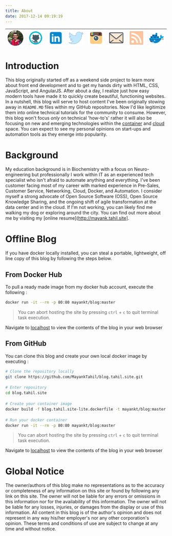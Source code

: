 ```yaml
---
title: About
date: 2017-12-14 09:19:19
---
```


[![Online Resume](index/resume.png)](http://mayank.tahil.site) | [![@Mayanktahil](index/github.png)](https://github.com/mayanktahil) | [![@Mayanktahil](index/linkedin.png)](https://www.linkedin.com/in/mayanktahil/) | [![@Mayanktahil](index/twitter.png)](https://twitter.com/mayanktahil?lang=en) | [![@Mayanktahil](index/instagram.png)](https://www.instagram.com/mayanktahil/) | [![Send Mail](index/email.png)](mailto:mayank.tahil-AT-gmail.com) | [![RSS Feed](index/rss.png)](http://blog.tahil.site/atom.xml) | [![@mayankt](index/docker.png)](https://hub.docker.com/u/mayankt/)
:---: | :---: | :---: | :---: | :---: | :---: | :---: | :---:


# Introduction 

This blog originally started off as a weekend side project to learn more about front end development and to get my hands dirty with HTML, CSS, JavaScript, and AngularJS. After about a day, I realize just how easy modern tools have made it to quickly create beautiful, functioning websites. In a nutshell, this blog will serve to host content I've been originally stowing away in `README.MD` files within my GitHub repositories. Now I'd like legitimize them into online technical tutorials for the community to consume. However, this blog won't  focus *only* on technical 'how-to's' rather it will also be focusing on new and emerging technologies within the [container](https://en.wikipedia.org/wiki/Operating-system-level_virtualization) and [cloud](https://en.wikipedia.org/wiki/Cloud_computing) space. You can expect to see my personal opinions on start-ups and automation tools as they emerge into popularity. 

# Background

My education background is in Biochemistry with a focus on Neuro-engineering but professionally I work within IT as an experienced tech specialist who isn't afraid to automate anything and everything. I've been customer facing most of my career with marked experience in Pre-Sales, Customer Service, Networking, Cloud, Docker, and Automation. I consider myself a strong advocate of Open Source Software (OSS), Open Source Knowledge Sharing, and the ongoing shift of agile transformation at the data center and in the cloud. If I'm not working, you can likely find me walking my dog or exploring around the city. You can find out more about me by visiting my [online resume](http://mayank.tahil.site]. 

# Offline Blog 

If you have docker locally installed, you can steal a portable, lightweight, off line copy of this blog by following the steps below. 

## From Docker Hub

To pull a ready made image from my docker hub account, execute the following : 

```bash
docker run -it --rm -p 80:80 mayankt/blog:master
```

> You can abort hosting the site by pressing `ctrl` + `c` to quit terminal task execution. 

Navigate to [localhost](http://localhost) to view the contents of the blog in your web browser 

## From GitHub

You can clone this blog and create your own local docker image by executing : 

```bash
# Clone the repository locally
git clone https://github.com/MayankTahil/blog.tahil.site.git

# Enter repository 
cd blog.tahil.site

# Create your container image
docker build -f blog.tahil.site-lite.dockerfile -t mayankt/blog:master .

# Run your docker container
docker run -it --rm -p 80:80 mayankt/blog:master
```

> You can abort hosting the site by pressing `ctrl` + `c` to quit terminal task execution. 

Navigate to [localhost](http://localhost) to view the contents of the blog in your web browser 


# Global Notice

The owner/authors of this blog make no representations as to the accuracy or completeness of any information on this site or found by following any link on this site. The owner will not be liable for any errors or omissions in this information nor for the availability of this information. The owner will not be liable for any losses, injuries, or damages from the display or use of this information. All content in this blog is of the author's opinion and does not represent in any way his/her employer's nor any other corporation's opinion. These terms and conditions of use are subject to change at any time and without notice.





